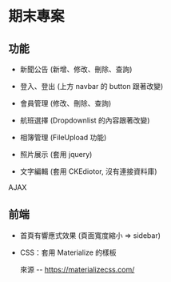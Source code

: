 # 期末專案

## 功能

* 新聞公告 (新增、修改、刪除、查詢)

* 登入、登出 (上方 navbar 的 button 跟著改變)

* 會員管理 (修改、刪除、查詢)

* 航班選擇 (Dropdownlist 的內容跟著改變)

* 相簿管理 (FileUpload 功能)

* 照片展示 (套用 jquery)

* 文字編輯 (套用 CKEdiotor, 沒有連接資料庫)

AJAX 

## 前端

* 首頁有響應式效果 (頁面寬度縮小 => sidebar)

* CSS：套用 Materialize 的樣板

    來源 -- https://materializecss.com/
